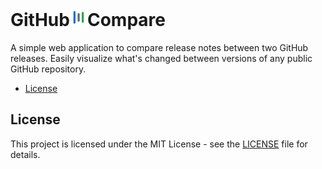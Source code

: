 # GitHub<img src="public/github-compare.svg" height="28px">Compare

A simple web application to compare release notes between two GitHub releases. Easily visualize what's changed between versions of any public GitHub repository.

<!-- START doctoc generated TOC please keep comment here to allow auto update -->
<!-- DON'T EDIT THIS SECTION, INSTEAD RE-RUN doctoc TO UPDATE -->

- [License](#license)

<!-- END doctoc generated TOC please keep comment here to allow auto update -->

## License

This project is licensed under the MIT License - see the [LICENSE](LICENSE) file for details.
